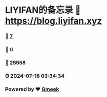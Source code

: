 # LIYIFAN的备忘录 :link: https://blog.liyifan.xyz 
### :page_facing_up: [7](https://blog.liyifan.xyz/tag.html) 
### :speech_balloon: 0 
### :hibiscus: 25558 
### :alarm_clock: 2024-07-18 03:34:34 
### Powered by :heart: [Gmeek](https://github.com/Meekdai/Gmeek)
